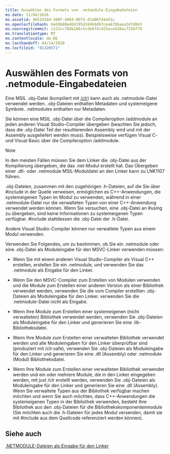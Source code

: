```yaml
---
title: Auswählen des Formats von .netmodule-Eingabedateien
ms.date: 11/04/2016
ms.assetid: 4653d1bd-300f-4083-86f5-d1a06f44e61c
ms.openlocfilehash: b4d4b80e4b9195d184b9d97cea67bbaaa3d7d843
ms.sourcegitcommit: c123cc76bb2b6c5cde6f4c425ece420ac733bf70
ms.translationtype: MT
ms.contentlocale: de-DE
ms.lasthandoff: 04/14/2020
ms.locfileid: "81320571"
---
```

# <a name="choosing-the-format-of-netmodule-input-files"></a>Auswählen des Formats von .netmodule-Eingabedateien

Eine MSIL .obj-Datei (kompiliert mit [/clr](clr-common-language-runtime-compilation.md)) kann auch als .netmodule-Datei verwendet werden.  .obj-Dateien enthalten Metadaten und systemeigene Symbole.  .netmodules enthalten nur Metadaten.

Sie können eine MSIL .obj-Datei über die Compileroption /addmodule an jeden anderen Visual Studio-Compiler übergeben (beachten Sie jedoch, dass die .obj-Datei Teil der resultierenden Assembly wird und mit der Assembly ausgeliefert werden muss).  Beispielsweise verfügen Visual C- und Visual Basic über die Compileroption /addmodule.

> [!NOTE]
> In den meisten Fällen müssen Sie dem Linker die .obj-Datei aus der Kompilierung übergeben, die das .net-Modul erstellt hat.  Das Übergeben einer .dll- oder .netmodule MSIL-Moduldatei an den Linker kann zu LNK1107 führen.

.obj-Dateien, zusammen mit den zugehörigen .h-Dateien, auf die Sie über #include in der Quelle verweisen, ermöglichen es C++-Anwendungen, die systemeigenen Typen im Modul zu verwenden, während in einer .netmodule-Datei nur die verwalteten Typen von einer C++-Anwendung verwendet werden können.  Wenn Sie versuchen, eine .obj-Datei an #using zu übergeben, sind keine Informationen zu systemeigenen Typen verfügbar. #include stattdessen die .obj-Datei der .h-Datei.

Andere Visual Studio-Compiler können nur verwaltete Typen aus einem Modul verwenden.

Verwenden Sie Folgendes, um zu bestimmen, ob Sie ein .netmodule oder eine .obj-Datei als Moduleingabe für den MSVC-Linker verwenden müssen:

- Wenn Sie mit einem anderen Visual Studio-Compiler als Visual C++ erstellen, erstellen Sie ein .netmodule, und verwenden Sie das .netmodule als Eingabe für den Linker.

- Wenn Sie den MSVC-Compiler zum Erstellen von Modulen verwenden und die Module zum Erstellen einer anderen Version als einer Bibliothek verwendet werden, verwenden Sie die vom Compiler erstellten .obj-Dateien als Moduleingabe für den Linker. verwenden Sie die .netmodule-Datei nicht als Eingabe.

- Wenn Ihre Module zum Erstellen einer systemeigenen (nicht verwalteten) Bibliothek verwendet werden, verwenden Sie .obj-Dateien als Moduleingabe für den Linker und generieren Sie eine .lib-Bibliotheksdatei.

- Wenn Ihre Module zum Erstellen einer verwalteten Bibliothek verwendet werden und alle Moduleingaben für den Linker überprüfbar sind (produziert mit /clr:safe), verwenden Sie .obj-Dateien als Moduleingabe für den Linker und generieren Sie eine .dll (Assembly) oder .netmodule (Modul) Bibliotheksdatei.

- Wenn Ihre Module zum Erstellen einer verwalteten Bibliothek verwendet werden und ein oder mehrere Module, die in den Linker eingegeben werden, mit just /clr erstellt werden, verwenden Sie .obj-Dateien als Moduleingabe für den Linker und generieren Sie eine .dll (Assembly).  Wenn Sie verwaltete Typen aus der Bibliothek verfügbar machen möchten und wenn Sie auch möchten, dass C++-Anwendungen die systemeigenen Typen in der Bibliothek verwenden, besteht Ihre Bibliothek aus den .obj-Dateien für die Bibliothekskomponentenmodule (Sie möchten auch die .h-Dateien für jedes Modul versenden, damit sie mit #include aus dem Quellcode referenziert werden können).

## <a name="see-also"></a>Siehe auch

[.NETMODULE-Dateien als Eingabe für den Linker](netmodule-files-as-linker-input.md)
